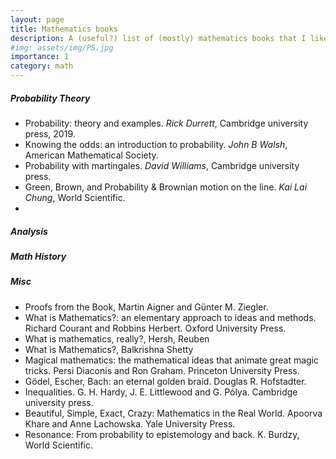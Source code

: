 ```yaml
---
layout: page
title: Mathematics books
description: A (useful?) list of (mostly) mathematics books that I like
#img: assets/img/PS.jpg
importance: 1
category: math
---
```

##### **Probability Theory**
- Probability: theory and examples. *Rick Durrett*, Cambridge university press, 2019.
- Knowing the odds: an introduction to probability. *John B Walsh*, American Mathematical Society.
- Probability with martingales. *David Williams*, Cambridge university press.
- Green, Brown, and Probability \& Brownian motion on the line. *Kai Lai Chung*, World Scientific.
-


##### **Analysis**




##### **Math History**


##### **Misc**
- Proofs from the Book,  Martin Aigner and Günter M. Ziegler.
- What is Mathematics?: an elementary approach to ideas and methods. Richard Courant and Robbins Herbert. Oxford University Press.
- What is mathematics, really?,  Hersh, Reuben
- What is Mathematics?, Balkrishna Shetty
- Magical mathematics: the mathematical ideas that animate great magic tricks. Persi Diaconis and Ron Graham. Princeton University Press.
- Gödel, Escher, Bach: an eternal golden braid.  Douglas R. Hofstadter.
- Inequalities. G. H. Hardy, J. E. Littlewood and G. Pólya. Cambridge university press.
- Beautiful, Simple, Exact, Crazy: Mathematics in the Real World. Apoorva Khare and Anne Lachowska. Yale University Press.
- Resonance: From probability to epistemology and back. K. Burdzy, World Scientific.


